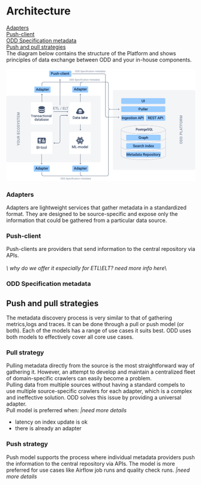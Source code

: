 # Architecture
[Adapters](#adapters) \
[Push-client](#push-client) \
[ODD Specification metadata](#odd-specification-metadata) \
[Push and pull strategies](#push-and-pull-strategies) \
The diagram below contains the structure of the Platform and shows principles of data exchange between ODD and your in-house components.\
\
![](.gitbook/img/architecture.svg)

### Adapters

Adapters are lightweight services that gather metadata in a standardized format. They are designed to be source-specific and expose only the information that could be gathered from a particular data source.

### Push-client

Push-clients are providers that send information to the central repository via APIs.\
\
_\ why do we offer it especially for ETL\ELT?_ _need more info here_\\

### ODD Specification metadata

## Push and pull strategies

The metadata discovery process is very similar to that of gathering metrics,logs and traces. It can be done through a pull or push model (or both). Each of the models has a range of use cases it suits best. ODD uses both models to effectively cover all core use cases.

### Pull strategy

Pulling metadata directly from the source is the most straightforward way of gathering it. However, an attempt to develop and maintain a centralized fleet of domain-specific crawlers can easily become a problem.\
Pulling data from multiple sources without having a standard compels to use multiple source-specific crawlers for each adapter, which is a complex and ineffective solution. ODD solves this issue by providing a universal adapter.\
Pull model is preferred when:    _|need more details_

* latency on index update is ok
* there is already an adapter

### Push strategy

Push model supports the process where individual metadata providers push the information to the central repository via APIs. The model is more preferred for use cases like Airflow job runs and quality check runs.            _|need more details_
